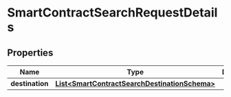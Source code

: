

# SmartContractSearchRequestDetails


## Properties

Name | Type | Description | Notes
------------ | ------------- | ------------- | -------------
**destination** | [**List&lt;SmartContractSearchDestinationSchema&gt;**](SmartContractSearchDestinationSchema.md) |  |  [optional]



